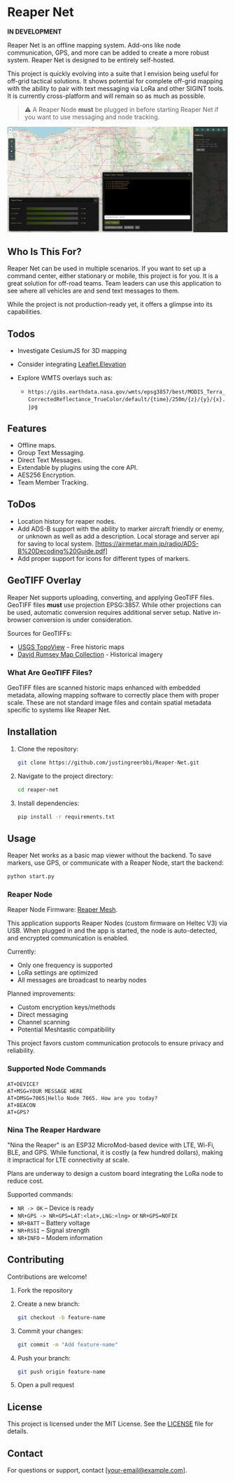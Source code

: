 # Reaper Net

**IN DEVELOPMENT**

Reaper Net is an offline mapping system. Add-ons like node communication, GPS, and more can be added to create a more robust system. Reaper Net is designed to be entirely self-hosted.

This project is quickly evolving into a suite that I envision being useful for off-grid tactical solutions. It shows potential for complete off-grid mapping with the ability to pair with text messaging via LoRa and other SIGINT tools. It is currently cross-platform and will remain so as much as possible.

> ⚠️ A Reaper Node **must** be plugged in before starting Reaper Net if you want to use messaging and node tracking.

![Reaper Net Screenshot](https://github.com/justingreerbbi/Reaper-Net/blob/main/assets/images/screenshot-1.png)

## Who Is This For?

Reaper Net can be used in multiple scenarios. If you want to set up a command center, either stationary or mobile, this project is for you. It is a great solution for off-road teams. Team leaders can use this application to see where all vehicles are and send text messages to them.

While the project is not production-ready yet, it offers a glimpse into its capabilities.

## Todos

-   Investigate CesiumJS for 3D mapping
-   Consider integrating [Leaflet.Elevation](https://github.com/MrMufflon/Leaflet.Elevation)
-   Explore WMTS overlays such as:

    -   `https://gibs.earthdata.nasa.gov/wmts/epsg3857/best/MODIS_Terra_CorrectedReflectance_TrueColor/default/{time}/250m/{z}/{y}/{x}.jpg`

## Features

-   Offline maps.
-   Group Text Messaging.
-   Direct Text Messages.
-   Extendable by plugins using the core API.
-   AES256 Encryption.
-   Team Member Tracking.

## ToDos

-   Location history for reaper nodes.
-   Add ADS-B support with the ability to marker aircraft friendly or enemy, or unknown as well as add a description. Local storage and server api for saving to local system. [https://airmetar.main.jp/radio/ADS-B%20Decoding%20Guide.pdf]
-   Add proper support for icons for different types of markers.

## GeoTIFF Overlay

Reaper Net supports uploading, converting, and applying GeoTIFF files. GeoTIFF files **must** use projection EPSG:3857. While other projections can be used, automatic conversion requires additional server setup. Native in-browser conversion is under consideration.

Sources for GeoTIFFs:

-   [USGS TopoView](https://ngmdb.usgs.gov/topoview/viewer/) - Free historic maps
-   [David Rumsey Map Collection](https://www.davidrumsey.com/) - Historical imagery

### What Are GeoTIFF Files?

GeoTIFF files are scanned historic maps enhanced with embedded metadata, allowing mapping software to correctly place them with proper scale. These are not standard image files and contain spatial metadata specific to systems like Reaper Net.

## Installation

1. Clone the repository:

    ```bash
    git clone https://github.com/justingreerbbi/Reaper-Net.git
    ```

2. Navigate to the project directory:

    ```bash
    cd reaper-net
    ```

3. Install dependencies:

    ```bash
    pip install -r requirements.txt
    ```

## Usage

Reaper Net works as a basic map viewer without the backend. To save markers, use GPS, or communicate with a Reaper Node, start the backend:

```bash
python start.py
```

### Reaper Node

Reaper Node Firmware: [Reaper Mesh](https://github.com/justingreerbbi/Reaper-Mesh).

This application supports Reaper Nodes (custom firmware on Heltec V3) via USB. When plugged in and the app is started, the node is auto-detected, and encrypted communication is enabled.

Currently:

-   Only one frequency is supported
-   LoRa settings are optimized
-   All messages are broadcast to nearby nodes

Planned improvements:

-   Custom encryption keys/methods
-   Direct messaging
-   Channel scanning
-   Potential Meshtastic compatibility

This project favors custom communication protocols to ensure privacy and reliability.

### Supported Node Commands

```text
AT+DEVICE?
AT+MSG=YOUR MESSAGE HERE
AT+DMSG=7065|Hello Node 7065. How are you today?
AT+BEACON
AT+GPS?
```

### Nina The Reaper Hardware

"Nina the Reaper" is an ESP32 MicroMod-based device with LTE, Wi-Fi, BLE, and GPS. While functional, it is costly (a few hundred dollars), making it impractical for LTE connectivity at scale.

Plans are underway to design a custom board integrating the LoRa node to reduce cost.

Supported commands:

-   `NR -> OK` – Device is ready
-   `NR+GPS -> NR+GPS=LAT:<lat>,LNG:<lng>` or `NR+GPS=NOFIX`
-   `NR+BATT` – Battery voltage
-   `NR+RSSI` – Signal strength
-   `NR+INFO` – Modem information

## Contributing

Contributions are welcome!

1. Fork the repository
2. Create a new branch:

    ```bash
    git checkout -b feature-name
    ```

3. Commit your changes:

    ```bash
    git commit -m "Add feature-name"
    ```

4. Push your branch:

    ```bash
    git push origin feature-name
    ```

5. Open a pull request

## License

This project is licensed under the MIT License. See the [LICENSE](LICENSE) file for details.

## Contact

For questions or support, contact \[[your-email@example.com](mailto:your-email@example.com)].
